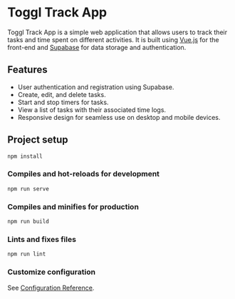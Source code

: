 # Toggl Track App

Toggl Track App is a simple web application that allows users to track their tasks and time spent on different activities. It is built using [Vue.js](https://vuejs.org/) for the front-end and [Supabase](https://supabase.io/) for data storage and authentication.

## Features

- User authentication and registration using Supabase.
- Create, edit, and delete tasks.
- Start and stop timers for tasks.
- View a list of tasks with their associated time logs.
- Responsive design for seamless use on desktop and mobile devices.

## Project setup

```
npm install
```

### Compiles and hot-reloads for development

```
npm run serve
```

### Compiles and minifies for production

```
npm run build
```

### Lints and fixes files

```
npm run lint
```

### Customize configuration

See [Configuration Reference](https://cli.vuejs.org/config/).
